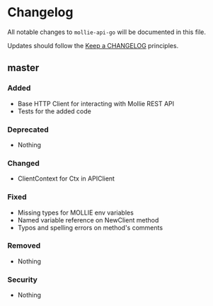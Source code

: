 # Changelog

All notable changes to `mollie-api-go` will be documented in this file.

Updates should follow the [Keep a CHANGELOG](http://keepachangelog.com/) principles.

## master

### Added
- Base HTTP Client for interacting with Mollie REST API
- Tests for the added code

### Deprecated
- Nothing

### Changed
- ClientContext for Ctx in APIClient

### Fixed
- Missing types for MOLLIE env variables
- Named variable reference on NewClient method
- Typos and spelling errors on method's comments

### Removed
- Nothing

### Security
- Nothing